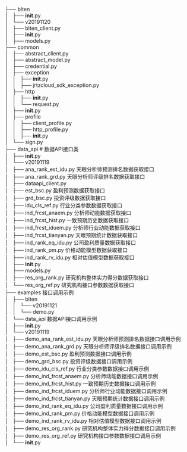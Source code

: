 ├── blten   
│   ├── __init__.py     
│   └── v20191120       
│       ├── blten_client.py     
│       ├── __init__.py     
│       ├── models.py       
├── common      
│   ├── abstract_client.py      
│   ├── abstract_model.py       
│   ├── credential.py       
│   ├── exception       
│   │   ├── __init__.py     
│   │   ├── jrtzcloud_sdk_exception.py      
│   ├── http        
│   │   ├── __init__.py     
│   │   └── request.py      
│   ├── __init__.py     
│   ├── profile     
│   │   ├── client_profile.py       
│   │   ├── http_profile.py     
│   │   ├── __init__.py     
│   └── sign.py     
├── data_api            # 数据API接口类      
│   ├── __init__.py     
│   └── v20191119       
│       ├── ana_rank_est_idu.py     天眼分析师预测排名数据获取接口       
│       ├── ana_rank_grd.py         天眼分析师评级排名数据获取接口       
│       ├── dataapi_client.py      
│       ├── est_bsc.py              盈利预测数据获取接口        
│       ├── grd_bsc.py              投资评级数据获取接口        
│       ├── idu_cls_ref.py          行业分类参数数据获取接口      
│       ├── ind_frcst_anaem.py      分析师动能数据获取接口   
│       ├── ind_frcst_hist.py       一致预期历史数据获取接口  
│       ├── ind_frcst_iduem.py      分析师行业动能数据获取接口     
│       ├── ind_frcst_tianyan.py    天眼预期统计数据获取接口      
│       ├── ind_rank_eq_idu.py      公司盈利质量数据获取接口      
│       ├── ind_rank_pm.py          价格动能模型数据获取接口      
│       ├── ind_rank_rv_idu.py      相对估值模型数据获取接口      
│       ├── __init__.py     
│       ├── models.py       
│       ├── res_org_rank.py         研究机构整体实力得分数据获取接口      
│       └── res_org_ref.py          研究机构接口参数数据获取接口        
├── examples                        接口调用示例            
│   ├── blten   
│   │   └── v20191121   
│   │       └── demo.py     
│   └── data_api                    数据API接口调用示例       
│       ├── __init__.py     
│       └── v20191119   
│           ├── demo_ana_rank_est_idu.py    天眼分析师预测排名数据接口调用示例     
│           ├── demo_ana_rank_grd.py        天眼分析师评级排名数据接口调用示例     
│           ├── demo_est_bsc.py             盈利预测数据接口调用示例      
│           ├── demo_grd_bsc.py             投资评级数据接口调用示例      
│           ├── demo_idu_cls_ref.py         行业分类参数数据接口调用示例        
│           ├── demo_ind_frcst_anaem.py     分析师动能数据接口调用示例     
│           ├── demo_ind_frcst_hist.py      一致预期历史数据接口调用示例        
│           ├── demo_ind_frcst_iduem.py     分析师行业动能数据接口调用示例       
│           ├── demo_ind_frcst_tianyan.py   天眼预期统计数据接口调用示例        
│           ├── demo_ind_rank_eq_idu.py     公司盈利质量数据接口调用示例        
│           ├── demo_ind_rank_pm.py         价格动能模型数据接口调用示例        
│           ├── demo_ind_rank_rv_idu.py     相对估值模型数据接口调用示例        
│           ├── demo_res_org_rank.py        研究机构整体实力得分数据接口调用示例        
│           ├── demo_res_org_ref.py         研究机构接口参数数据接口调用示例      
│           └── __init__.py     
